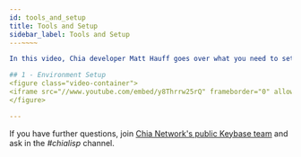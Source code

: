 ```yaml
---
id: tools_and_setup
title: Tools and Setup
sidebar_label: Tools and Setup
---~~‌~~

In this video, Chia developer Matt Hauff goes over what you need to set up so that you can start building in the next section: [Coin Lifecycle and Testing](coin_lifecycle_and_testing).

## 1 - Environment Setup
<figure class="video-container">
<iframe src="//www.youtube.com/embed/y8Thrrw25rQ" frameborder="0" allowfullscreen webkitallowfullscreen mozallowfullscreen width="100%" frameborder="0"></iframe>
</figure>

---
```


If you have further questions, join [Chia Network's public Keybase team](https://keybase.io/team/chia_network.public) and ask in the *#chialisp* channel.

